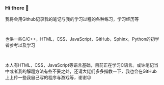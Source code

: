 ### Hi there 👋

<!--
**Yuanfeng123/Yuanfeng123** is a ✨ _special_ ✨ repository because its `README.md` (this file) appears on your GitHub profile.

Here are some ideas to get you started:

- 🔭 I’m currently working on ...
- 🌱 I’m currently learning ...
- 👯 I’m looking to collaborate on ...
- 🤔 I’m looking for help with ...
- 💬 Ask me about ...
- 📫 How to reach me: ...
- 😄 Pronouns: ...
- ⚡ Fun fact: ...
-->

我将会用Github记录我的笔记与我的学习过程的各种练习，学习经历等

<br />

也供一些C/C++，HTML，CSS，JavaScript，GitHub，Sphinx，Python的初学者参考以及学习

<br />

本人有HTML，CSS，JavaScript等语言基础，目前正在学习C语言。或许笔记当中或者我的解题方法有些不妥之处，还请大佬们多多指教一下，我也会在GitHub上上传一些我自己写的程序与游戏等，谢谢:stuck_out_tongue_winking_eye:
